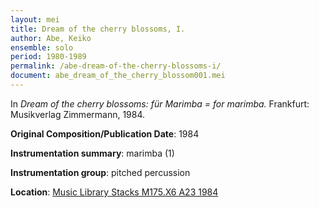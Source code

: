 ```yaml
---
layout: mei
title: Dream of the cherry blossoms, I.
author: Abe, Keiko
ensemble: solo
period: 1980-1989
permalink: /abe-dream-of-the-cherry-blossoms-i/
document: abe_dream_of_the_cherry_blossom001.mei
---
```


In *Dream of the cherry blossoms: für Marimba = for marimba.* Frankfurt: Musikverlag Zimmermann, 1984.

**Original Composition/Publication Date**: 1984

**Instrumentation summary**: marimba (1)

**Instrumentation group**: pitched percussion

**Location**: <a href="https://tufts.primo.exlibrisgroup.com/permalink/01TUN_INST/1kc9gia/alma991018314424803851" target="_blank">Music Library Stacks M175.X6 A23 1984</a>

